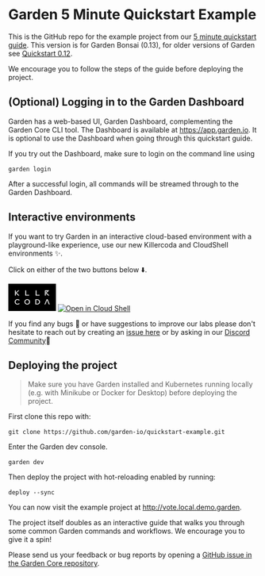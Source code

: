 # Garden 5 Minute Quickstart Example

This is the GitHub repo for the example project from our [5 minute quickstart guide](https://docs.garden.io/basics/5-min-quickstart). This version is for Garden Bonsai (0.13), for older versions of Garden see [Quickstart 0.12](https://github.com/garden-io/quickstart-example/tree/0.12).

We encourage you to follow the steps of the guide before deploying the project.

## (Optional) Logging in to the Garden Dashboard

Garden has a web-based UI, Garden Dashboard, complementing the Garden Core CLI tool. The Dashboard is available at https://app.garden.io. It is optional to use the Dashboard when going through this quickstart guide.

If you try out the Dashboard, make sure to login on the command line using

```console
garden login
```

After a successful login, all commands will be streamed through to the Garden Dashboard.

## Interactive environments

If you want to try Garden in an interactive cloud-based environment with a playground-like experience, use our new Killercoda and CloudShell environments ✨.

Click on either of the two buttons below ⬇️.

<a href="https://go.garden.io/killercoda"><img src="https://raw.githubusercontent.com/garden-io/garden-interactive-environments/main/resources/img/killercoda-logo.png" alt="Killercoda logo in black and white." height="55px"/></a> [![Open in Cloud Shell](https://gstatic.com/cloudssh/images/open-btn.svg)](https://go.garden.io/cloudshell)

If you find any bugs 🐛 or have suggestions to improve our labs please don't hesitate to reach out by creating an [issue here](https://github.com/garden-io/garden-interactive-environments) or by asking in our [Discord Community](https://go.garden.io/discord)🌸

## Deploying the project

> Make sure you have Garden installed and Kubernetes running locally (e.g. with Minikube or Docker for Desktop) before deploying the project.

First clone this repo with:

```console
git clone https://github.com/garden-io/quickstart-example.git
```

Enter the Garden dev console.

```console
garden dev
```

Then deploy the project with hot-reloading enabled by running:

```console
deploy --sync
```

You can now visit the example project at http://vote.local.demo.garden.

The project itself doubles as an interactive guide that walks you through some common Garden commands and workflows. We encourage you to give it a spin!

Please send us your feedback or bug reports by opening a [GitHub issue in the Garden Core repository](https://github.com/garden-io/garden/issues).
